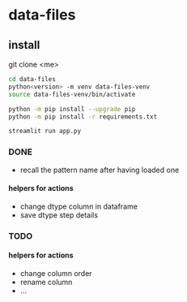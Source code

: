 # data-files

## install

git clone \<me\>

```bash
cd data-files
python<version> -m venv data-files-venv
source data-files-venv/bin/activate

python -m pip install --upgrade pip
python -m pip install -r requirements.txt

streamlit run app.py
```

### DONE
* recall the pattern name after having loaded one
#### helpers for actions
* change dtype column in dataframe  
* save dtype step details

### TODO
#### helpers for actions
* change column order  
* rename column  
* ...


